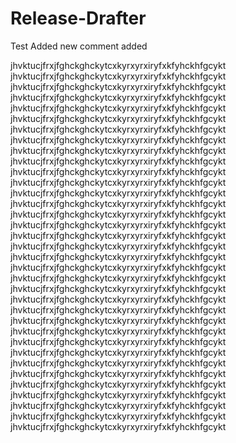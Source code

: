 # Release-Drafter

Test Added new comment added

jhvktucjfrxjfghckghckytcxkyrxyrxiryfxkfyhckhfgcykt
jhvktucjfrxjfghckghckytcxkyrxyrxiryfxkfyhckhfgcykt
jhvktucjfrxjfghckghckytcxkyrxyrxiryfxkfyhckhfgcykt
jhvktucjfrxjfghckghckytcxkyrxyrxiryfxkfyhckhfgcykt
jhvktucjfrxjfghckghckytcxkyrxyrxiryfxkfyhckhfgcykt
jhvktucjfrxjfghckghckytcxkyrxyrxiryfxkfyhckhfgcykt
jhvktucjfrxjfghckghckytcxkyrxyrxiryfxkfyhckhfgcykt
jhvktucjfrxjfghckghckytcxkyrxyrxiryfxkfyhckhfgcykt
jhvktucjfrxjfghckghckytcxkyrxyrxiryfxkfyhckhfgcykt
jhvktucjfrxjfghckghckytcxkyrxyrxiryfxkfyhckhfgcykt
jhvktucjfrxjfghckghckytcxkyrxyrxiryfxkfyhckhfgcykt
jhvktucjfrxjfghckghckytcxkyrxyrxiryfxkfyhckhfgcykt
jhvktucjfrxjfghckghckytcxkyrxyrxiryfxkfyhckhfgcykt
jhvktucjfrxjfghckghckytcxkyrxyrxiryfxkfyhckhfgcykt
jhvktucjfrxjfghckghckytcxkyrxyrxiryfxkfyhckhfgcykt
jhvktucjfrxjfghckghckytcxkyrxyrxiryfxkfyhckhfgcykt
jhvktucjfrxjfghckghckytcxkyrxyrxiryfxkfyhckhfgcykt
jhvktucjfrxjfghckghckytcxkyrxyrxiryfxkfyhckhfgcykt
jhvktucjfrxjfghckghckytcxkyrxyrxiryfxkfyhckhfgcykt
jhvktucjfrxjfghckghckytcxkyrxyrxiryfxkfyhckhfgcykt
jhvktucjfrxjfghckghckytcxkyrxyrxiryfxkfyhckhfgcykt
jhvktucjfrxjfghckghckytcxkyrxyrxiryfxkfyhckhfgcykt
jhvktucjfrxjfghckghckytcxkyrxyrxiryfxkfyhckhfgcykt
jhvktucjfrxjfghckghckytcxkyrxyrxiryfxkfyhckhfgcykt
jhvktucjfrxjfghckghckytcxkyrxyrxiryfxkfyhckhfgcykt
jhvktucjfrxjfghckghckytcxkyrxyrxiryfxkfyhckhfgcykt
jhvktucjfrxjfghckghckytcxkyrxyrxiryfxkfyhckhfgcykt
jhvktucjfrxjfghckghckytcxkyrxyrxiryfxkfyhckhfgcykt
jhvktucjfrxjfghckghckytcxkyrxyrxiryfxkfyhckhfgcykt
jhvktucjfrxjfghckghckytcxkyrxyrxiryfxkfyhckhfgcykt
jhvktucjfrxjfghckghckytcxkyrxyrxiryfxkfyhckhfgcykt
jhvktucjfrxjfghckghckytcxkyrxyrxiryfxkfyhckhfgcykt
jhvktucjfrxjfghckghckytcxkyrxyrxiryfxkfyhckhfgcykt
jhvktucjfrxjfghckghckytcxkyrxyrxiryfxkfyhckhfgcykt
jhvktucjfrxjfghckghckytcxkyrxyrxiryfxkfyhckhfgcykt

